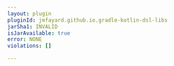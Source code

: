 ```yaml
---
layout: plugin
pluginId: jmfayard.github.io.gradle-kotlin-dsl-libs
jarSha1: INVALID
isJarAvailable: true
error: NONE
violations: []

---
```

